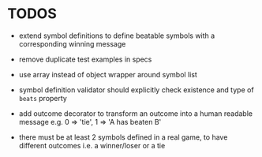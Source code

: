 # TODOS

- extend symbol definitions to define beatable symbols with a corresponding winning message

- remove duplicate test examples in specs

- use array instead of object wrapper around symbol list

- symbol definition validator should explicitly check existence and type of `beats` property

- add outcome decorator to transform an outcome into a human readable message e.g. 0 => 'tie', 1 => 'A has beaten B'

- there must be at least 2 symbols defined in a real game, to have different outcomes i.e. a winner/loser or a tie
